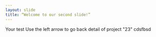 ```yaml
--- 
layout: slide 
title: “Welcome to our second slide!” 
--- 
```

Your test 
Use the left arrow to go back
detail of project 
"23"
cdsfbsd
